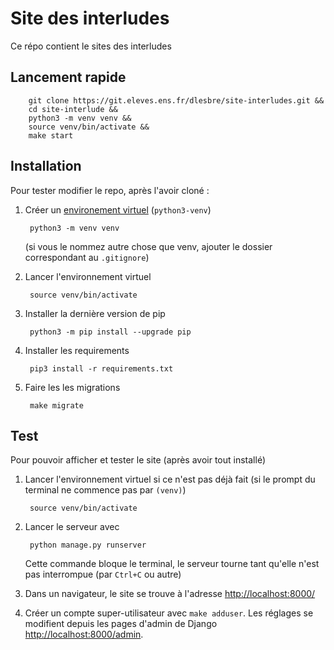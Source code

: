 # Site des interludes

Ce répo contient le sites des interludes

## Lancement rapide

        git clone https://git.eleves.ens.fr/dlesbre/site-interludes.git &&
        cd site-interlude &&
		python3 -m venv venv &&
		source venv/bin/activate &&
        make start

## Installation

Pour tester modifier le repo, après l'avoir cloné :

1. Créer un [environement
   virtuel](https://docs.python.org/3/tutorial/venv.html) (`python3-venv`)

		python3 -m venv venv

	(si vous le nommez autre chose que venv, ajouter le dossier correspondant
    au `.gitignore`)

2. Lancer l'environnement virtuel

		source venv/bin/activate

3. Installer la dernière version de pip

		python3 -m pip install --upgrade pip

4. Installer les requirements

		pip3 install -r requirements.txt

5. Faire les les migrations

		make migrate

## Test

Pour pouvoir afficher et tester le site (après avoir tout installé)

1. Lancer l'environnement virtuel si ce n'est pas déjà fait (si le prompt du
   terminal ne commence pas par `(venv)`)

		source venv/bin/activate

2. Lancer le serveur avec

		python manage.py runserver

   Cette commande bloque le terminal, le serveur tourne tant qu'elle n'est pas
   interrompue (par `Ctrl+C` ou autre)

3. Dans un navigateur, le site se trouve à l'adresse
   [http://localhost:8000/](http://localhost:8000/)

4. Créer un compte super-utilisateur avec `make adduser`. Les réglages se modifient depuis les pages d'admin de Django [http://localhost:8000/admin](http://localhost:8000/admin).
